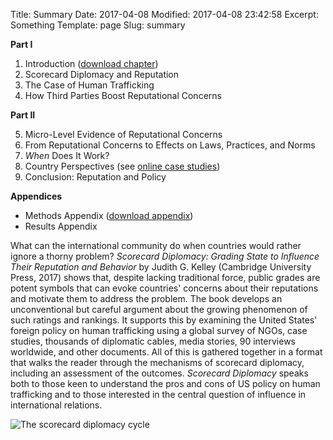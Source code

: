 Title: Summary
Date: 2017-04-08
Modified: 2017-04-08 23:42:58
Excerpt: Something
Template: page
Slug: summary


<div class="row" markdown=1>

<div class="col-sm-4" markdown=1>

**Part I**

1. Introduction ([download chapter](/files/pdfs/Judith%20Kelley%2C%20Scorecard%20Diplomacy%2C%20Chapter%201.pdf))
2. Scorecard Diplomacy and Reputation
3. The Case of Human Trafficking
4. How Third Parties Boost Reputational Concerns

**Part II**

<ol start="5">
<li>Micro-Level Evidence of Reputational&nbsp;Concerns</li>
<li>From Reputational Concerns to Effects on Laws, Practices, and&nbsp;Norms</li>
<li><em>When</em> Does It&nbsp;Work?</li>
<li>Country Perspectives (see <a href="/case-studies/">online case&nbsp;studies</a>)</li>
<li>Conclusion: Reputation and&nbsp;Policy</li>
</ol>

**Appendices**

- Methods Appendix ([download appendix](/data/methods-appendix/))
- Results Appendix

</div>

<div class="col-sm-8" markdown=1>

What can the international community do when countries would rather ignore a thorny problem? *Scorecard Diplomacy: Grading State to Influence Their Reputation and Behavior* by Judith G. Kelley (Cambridge University Press, 2017) shows that, despite lacking traditional force, public grades are potent symbols that can evoke countries' concerns about their reputations and motivate them to address the problem. The book develops an unconventional but careful argument about the growing phenomenon of such ratings and rankings. It supports this by examining the United States' foreign policy on human trafficking using a global survey of NGOs, case studies, thousands of diplomatic cables, media stories, 90 interviews worldwide, and other documents. All of this is gathered together in a format that walks the reader through the mechanisms of scorecard diplomacy, including an assessment of the outcomes. *Scorecard Diplomacy* speaks both to those keen to understand the pros and cons of US policy on human trafficking and to those interested in the central question of influence in international relations.

![The scorecard diplomacy cycle](/files/images/scorecard_diplomacy_cycle_color.png)

</div>

</div>
